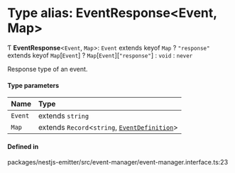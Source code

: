 # Type alias: EventResponse<Event, Map\>

Ƭ **EventResponse**<`Event`, `Map`\>: `Event` extends keyof `Map` ? ``"response"`` extends keyof `Map`[`Event`] ? `Map`[`Event`][``"response"``] : `void` : `never`

Response type of an event.

#### Type parameters

| Name | Type |
| :------ | :------ |
| `Event` | extends `string` |
| `Map` | extends `Record`<`string`, [`EventDefinition`](../interfaces/EventDefinition.md)\> |

#### Defined in

packages/nestjs-emitter/src/event-manager/event-manager.interface.ts:23
